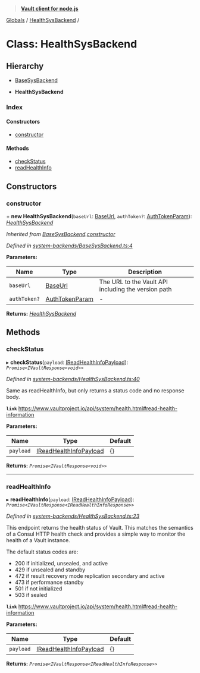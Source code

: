 > **[Vault client for node.js](../README.md)**

[Globals](../globals.md) / [HealthSysBackend](healthsysbackend.md) /

# Class: HealthSysBackend

## Hierarchy

  * [BaseSysBackend](basesysbackend.md)

  * **HealthSysBackend**

### Index

#### Constructors

* [constructor](healthsysbackend.md#constructor)

#### Methods

* [checkStatus](healthsysbackend.md#checkstatus)
* [readHealthInfo](healthsysbackend.md#readhealthinfo)

## Constructors

###  constructor

\+ **new HealthSysBackend**(`baseUrl`: [BaseUrl](../globals.md#baseurl), `authToken?`: [AuthTokenParam](../globals.md#authtokenparam)): *[HealthSysBackend](healthsysbackend.md)*

*Inherited from [BaseSysBackend](basesysbackend.md).[constructor](basesysbackend.md#constructor)*

*Defined in [system-backends/BaseSysBackend.ts:4](https://github.com/theogravity/vault-tacular/blob/39d6e20/src/system-backends/BaseSysBackend.ts#L4)*

**Parameters:**

Name | Type | Description |
------ | ------ | ------ |
`baseUrl` | [BaseUrl](../globals.md#baseurl) | The URL to the Vault API including the version path |
`authToken?` | [AuthTokenParam](../globals.md#authtokenparam) | - |

**Returns:** *[HealthSysBackend](healthsysbackend.md)*

## Methods

###  checkStatus

▸ **checkStatus**(`payload`: [IReadHealthInfoPayload](../interfaces/ihealthsysbackend.ireadhealthinfopayload.md)): *`Promise<IVaultResponse<void>>`*

*Defined in [system-backends/HealthSysBackend.ts:40](https://github.com/theogravity/vault-tacular/blob/39d6e20/src/system-backends/HealthSysBackend.ts#L40)*

Same as readHealthInfo, but only returns a status code and no response body.

**`link`** https://www.vaultproject.io/api/system/health.html#read-health-information

**Parameters:**

Name | Type | Default |
------ | ------ | ------ |
`payload` | [IReadHealthInfoPayload](../interfaces/ihealthsysbackend.ireadhealthinfopayload.md) |  {} |

**Returns:** *`Promise<IVaultResponse<void>>`*

___

###  readHealthInfo

▸ **readHealthInfo**(`payload`: [IReadHealthInfoPayload](../interfaces/ihealthsysbackend.ireadhealthinfopayload.md)): *`Promise<IVaultResponse<IReadHealthInfoResponse>>`*

*Defined in [system-backends/HealthSysBackend.ts:23](https://github.com/theogravity/vault-tacular/blob/39d6e20/src/system-backends/HealthSysBackend.ts#L23)*

This endpoint returns the health status of Vault. This matches the semantics of a Consul HTTP
health check and provides a simple way to monitor the health of a Vault instance.

The default status codes are:

- 200 if initialized, unsealed, and active
- 429 if unsealed and standby
- 472 if result recovery mode replication secondary and active
- 473 if performance standby
- 501 if not initialized
- 503 if sealed

**`link`** https://www.vaultproject.io/api/system/health.html#read-health-information

**Parameters:**

Name | Type | Default |
------ | ------ | ------ |
`payload` | [IReadHealthInfoPayload](../interfaces/ihealthsysbackend.ireadhealthinfopayload.md) |  {} |

**Returns:** *`Promise<IVaultResponse<IReadHealthInfoResponse>>`*